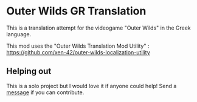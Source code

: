 # Outer Wilds GR Translation

This is a translation attempt for the videogame "Outer Wilds" in the Greek language.

This mod uses the "Outer Wilds Translation Mod Utility" :
https://github.com/xen-42/outer-wilds-localization-utility

## Helping out

This is a solo project but I would love it if anyone could help! Send a [message](https://join.slack.com/t/github-rainmaker33/shared_invite/zt-1wjnbhbqt-UFc0f5Q6nh9tZotdGjSjMw) if you can contribute.
